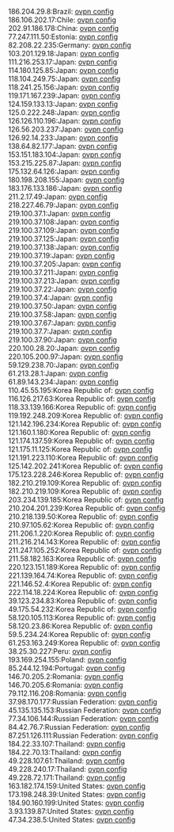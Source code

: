 186.204.29.8:Brazil: [ovpn config](vpn/186_204_29_8.ovpn)  
186.106.202.17:Chile: [ovpn config](vpn/186_106_202_17.ovpn)  
202.91.186.178:China: [ovpn config](vpn/202_91_186_178.ovpn)  
77.247.111.50:Estonia: [ovpn config](vpn/77_247_111_50.ovpn)  
82.208.22.235:Germany: [ovpn config](vpn/82_208_22_235.ovpn)  
103.201.129.18:Japan: [ovpn config](vpn/103_201_129_18.ovpn)  
111.216.253.17:Japan: [ovpn config](vpn/111_216_253_17.ovpn)  
114.180.125.85:Japan: [ovpn config](vpn/114_180_125_85.ovpn)  
118.104.249.75:Japan: [ovpn config](vpn/118_104_249_75.ovpn)  
118.241.25.156:Japan: [ovpn config](vpn/118_241_25_156.ovpn)  
119.171.167.239:Japan: [ovpn config](vpn/119_171_167_239.ovpn)  
124.159.133.13:Japan: [ovpn config](vpn/124_159_133_13.ovpn)  
125.0.222.248:Japan: [ovpn config](vpn/125_0_222_248.ovpn)  
126.126.110.196:Japan: [ovpn config](vpn/126_126_110_196.ovpn)  
126.56.203.237:Japan: [ovpn config](vpn/126_56_203_237.ovpn)  
126.92.14.233:Japan: [ovpn config](vpn/126_92_14_233.ovpn)  
138.64.82.177:Japan: [ovpn config](vpn/138_64_82_177.ovpn)  
153.151.183.104:Japan: [ovpn config](vpn/153_151_183_104.ovpn)  
153.215.225.87:Japan: [ovpn config](vpn/153_215_225_87.ovpn)  
175.132.64.126:Japan: [ovpn config](vpn/175_132_64_126.ovpn)  
180.198.208.155:Japan: [ovpn config](vpn/180_198_208_155.ovpn)  
183.176.133.186:Japan: [ovpn config](vpn/183_176_133_186.ovpn)  
211.2.17.49:Japan: [ovpn config](vpn/211_2_17_49.ovpn)  
218.227.46.79:Japan: [ovpn config](vpn/218_227_46_79.ovpn)  
219.100.37.1:Japan: [ovpn config](vpn/219_100_37_1.ovpn)  
219.100.37.108:Japan: [ovpn config](vpn/219_100_37_108.ovpn)  
219.100.37.109:Japan: [ovpn config](vpn/219_100_37_109.ovpn)  
219.100.37.125:Japan: [ovpn config](vpn/219_100_37_125.ovpn)  
219.100.37.138:Japan: [ovpn config](vpn/219_100_37_138.ovpn)  
219.100.37.19:Japan: [ovpn config](vpn/219_100_37_19.ovpn)  
219.100.37.205:Japan: [ovpn config](vpn/219_100_37_205.ovpn)  
219.100.37.211:Japan: [ovpn config](vpn/219_100_37_211.ovpn)  
219.100.37.213:Japan: [ovpn config](vpn/219_100_37_213.ovpn)  
219.100.37.22:Japan: [ovpn config](vpn/219_100_37_22.ovpn)  
219.100.37.4:Japan: [ovpn config](vpn/219_100_37_4.ovpn)  
219.100.37.50:Japan: [ovpn config](vpn/219_100_37_50.ovpn)  
219.100.37.58:Japan: [ovpn config](vpn/219_100_37_58.ovpn)  
219.100.37.67:Japan: [ovpn config](vpn/219_100_37_67.ovpn)  
219.100.37.7:Japan: [ovpn config](vpn/219_100_37_7.ovpn)  
219.100.37.90:Japan: [ovpn config](vpn/219_100_37_90.ovpn)  
220.100.28.20:Japan: [ovpn config](vpn/220_100_28_20.ovpn)  
220.105.200.97:Japan: [ovpn config](vpn/220_105_200_97.ovpn)  
59.129.238.70:Japan: [ovpn config](vpn/59_129_238_70.ovpn)  
61.213.28.1:Japan: [ovpn config](vpn/61_213_28_1.ovpn)  
61.89.143.234:Japan: [ovpn config](vpn/61_89_143_234.ovpn)  
110.45.55.195:Korea Republic of: [ovpn config](vpn/110_45_55_195.ovpn)  
116.126.217.63:Korea Republic of: [ovpn config](vpn/116_126_217_63.ovpn)  
118.33.139.166:Korea Republic of: [ovpn config](vpn/118_33_139_166.ovpn)  
119.192.248.209:Korea Republic of: [ovpn config](vpn/119_192_248_209.ovpn)  
121.142.196.234:Korea Republic of: [ovpn config](vpn/121_142_196_234.ovpn)  
121.160.1.180:Korea Republic of: [ovpn config](vpn/121_160_1_180.ovpn)  
121.174.137.59:Korea Republic of: [ovpn config](vpn/121_174_137_59.ovpn)  
121.175.11.125:Korea Republic of: [ovpn config](vpn/121_175_11_125.ovpn)  
121.191.223.110:Korea Republic of: [ovpn config](vpn/121_191_223_110.ovpn)  
125.142.202.241:Korea Republic of: [ovpn config](vpn/125_142_202_241.ovpn)  
175.123.228.246:Korea Republic of: [ovpn config](vpn/175_123_228_246.ovpn)  
182.210.219.109:Korea Republic of: [ovpn config](vpn/182_210_219_109.ovpn)  
182.210.219.109:Korea Republic of: [ovpn config](vpn/182_210_219_109.ovpn)  
203.234.139.185:Korea Republic of: [ovpn config](vpn/203_234_139_185.ovpn)  
210.204.201.239:Korea Republic of: [ovpn config](vpn/210_204_201_239.ovpn)  
210.218.139.50:Korea Republic of: [ovpn config](vpn/210_218_139_50.ovpn)  
210.97.105.62:Korea Republic of: [ovpn config](vpn/210_97_105_62.ovpn)  
211.206.1.220:Korea Republic of: [ovpn config](vpn/211_206_1_220.ovpn)  
211.216.214.143:Korea Republic of: [ovpn config](vpn/211_216_214_143.ovpn)  
211.247.105.252:Korea Republic of: [ovpn config](vpn/211_247_105_252.ovpn)  
211.58.182.163:Korea Republic of: [ovpn config](vpn/211_58_182_163.ovpn)  
220.123.151.189:Korea Republic of: [ovpn config](vpn/220_123_151_189.ovpn)  
221.139.164.74:Korea Republic of: [ovpn config](vpn/221_139_164_74.ovpn)  
221.146.52.4:Korea Republic of: [ovpn config](vpn/221_146_52_4.ovpn)  
222.114.18.224:Korea Republic of: [ovpn config](vpn/222_114_18_224.ovpn)  
39.123.234.83:Korea Republic of: [ovpn config](vpn/39_123_234_83.ovpn)  
49.175.54.232:Korea Republic of: [ovpn config](vpn/49_175_54_232.ovpn)  
58.120.105.113:Korea Republic of: [ovpn config](vpn/58_120_105_113.ovpn)  
58.120.23.86:Korea Republic of: [ovpn config](vpn/58_120_23_86.ovpn)  
59.5.234.24:Korea Republic of: [ovpn config](vpn/59_5_234_24.ovpn)  
61.253.163.249:Korea Republic of: [ovpn config](vpn/61_253_163_249.ovpn)  
38.25.30.227:Peru: [ovpn config](vpn/38_25_30_227.ovpn)  
193.169.254.155:Poland: [ovpn config](vpn/193_169_254_155.ovpn)  
85.244.12.194:Portugal: [ovpn config](vpn/85_244_12_194.ovpn)  
146.70.205.2:Romania: [ovpn config](vpn/146_70_205_2.ovpn)  
146.70.205.6:Romania: [ovpn config](vpn/146_70_205_6.ovpn)  
79.112.116.208:Romania: [ovpn config](vpn/79_112_116_208.ovpn)  
37.98.170.177:Russian Federation: [ovpn config](vpn/37_98_170_177.ovpn)  
45.135.135.153:Russian Federation: [ovpn config](vpn/45_135_135_153.ovpn)  
77.34.106.144:Russian Federation: [ovpn config](vpn/77_34_106_144.ovpn)  
84.42.76.7:Russian Federation: [ovpn config](vpn/84_42_76_7.ovpn)  
87.251.126.111:Russian Federation: [ovpn config](vpn/87_251_126_111.ovpn)  
184.22.33.107:Thailand: [ovpn config](vpn/184_22_33_107.ovpn)  
184.22.70.13:Thailand: [ovpn config](vpn/184_22_70_13.ovpn)  
49.228.107.61:Thailand: [ovpn config](vpn/49_228_107_61.ovpn)  
49.228.240.17:Thailand: [ovpn config](vpn/49_228_240_17.ovpn)  
49.228.72.171:Thailand: [ovpn config](vpn/49_228_72_171.ovpn)  
163.182.174.159:United States: [ovpn config](vpn/163_182_174_159.ovpn)  
173.198.248.39:United States: [ovpn config](vpn/173_198_248_39.ovpn)  
184.90.160.199:United States: [ovpn config](vpn/184_90_160_199.ovpn)  
3.93.139.87:United States: [ovpn config](vpn/3_93_139_87.ovpn)  
47.34.238.5:United States: [ovpn config](vpn/47_34_238_5.ovpn)  
